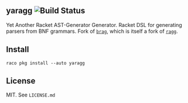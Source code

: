 
## yaragg ![Build Status](https://github.com/jackfirth/yaragg/workflows/CI/badge.svg)

Yet Another Racket AST-Generator Generator. Racket DSL for generating parsers from BNF grammars. Fork of [`brag`](https://pkgs.racket-lang.org/package/brag), which is itself a fork of [`ragg`](https://pkgs.racket-lang.org/package/ragg).

## Install

`raco pkg install --auto yaragg`

## License

MIT. See `LICENSE.md`

